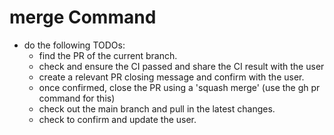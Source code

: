 # merge Command

- do the following TODOs:
  - find the PR of the current branch.
  - check and ensure the CI passed and share the CI result with the user
  - create a relevant PR closing message and confirm with the user.
  - once confirmed, close the PR using a 'squash merge' (use the gh pr command
    for this)
  - check out the main branch and pull in the latest changes.
  - check to confirm and update the user.
